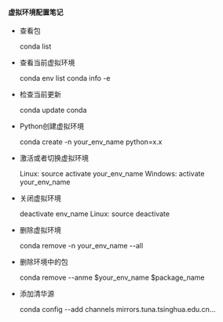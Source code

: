 #### 虚拟环境配置笔记
- 查看包
    
    conda list

- 查看当前虚拟环境

    conda env list
    conda info -e

- 检查当前更新

    conda update conda 

- Python创建虚拟环境

    conda create -n your_env_name python=x.x

- 激活或者切换虚拟环境

    Linux: source activate your_env_name
    Windows: activate your_env_name

- 关闭虚拟环境

    deactivate env_name
    Linux: source deactivate

- 删除虚拟环境

    conda remove -n your_env_name --all
    
- 删除环境中的包

    conda remove --anme $your_env_name $package_name

- 添加清华源

    conda config --add channels mirrors.tuna.tsinghua.edu.cn...

